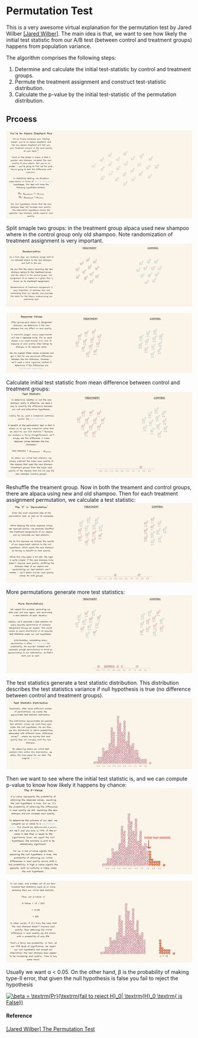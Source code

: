 
# Permutation Test

This is a very awesome virtual explanation for the permutation test by Jared Wilber [[Jared Wilber]][The Permutation Test]. The main idea is that, we want to see how likely the initial test statistic from our A/B test (between control and treatment groups) happens from population variance.

The algorithm comprises the following steps:

1. Determine and calculate the initial test-statistic by control and treatment groups.
2. Permute the treatment assignment and construct test-statistic distribution.
3. Calculate the p-value by the initial test-statistic of the permutation distribution.


## Prcoess

![](images/example_p1.png)

Split smaple two groups: in the treatment group alpaca used new shampoo where in the control group only old shampoo. Note randomization of treatment assignment is very important.
![](images/example_p2.png)

![](images/example_p3.png)

Calculate initial test statistic from mean difference between control and treatment groups:
![](images/example_p4.png)

Reshuffle the treament group. Now in both the treament and control groups, there are alpaca using new and old shampoo. Then for each treatment assignment permutation, we calculate a test statistic:
![](images/example_p5.png)

More permutations generate more test statistics:
![](images/example_p6.png)

The test statistics generate a test statistic distribution. This distribution describes the test statistics variance if null hypothesis is true (no difference between control and treatment groups).
![](images/example_p7.png)

Then we want to see where the initial test statistic is, and we can compute p-value to know how likely it happens by chance:
![](images/example_p8.png)

![](images/example_p9.png)





Usually we want α < 0.05. On the other hand, β is the probability of making type-II error, that given the null hypothesis is false you fail to reject the hypothesis

<a href="https://www.codecogs.com/eqnedit.php?latex=\beta&space;=&space;\textrm{Pr}(\textrm{fail&space;to&space;reject&space;H}_0|&space;\textrm{H}_0&space;\textrm{&space;is&space;False})" target="_blank"><img src="https://latex.codecogs.com/gif.latex?\beta&space;=&space;\textrm{Pr}(\textrm{fail&space;to&space;reject&space;H}_0|&space;\textrm{H}_0&space;\textrm{&space;is&space;False})" title="\beta = \textrm{Pr}(\textrm{fail to reject H}_0| \textrm{H}_0 \textrm{ is False})" /></a> 






#### Reference

[The Permutation Test]: https://www.jwilber.me/permutationtest/
[[Jared Wilber] The Permutation Test](https://www.jwilber.me/permutationtest/)
